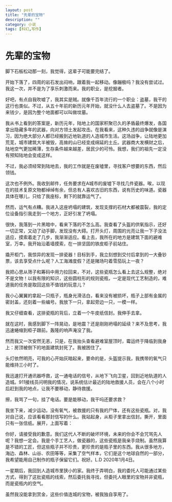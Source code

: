 ```yaml
---
layout: post
title: "先辈的宝物"
description: ""
category: 小说
tags: [科幻,写作]
---
```


# 先辈的宝物

脚下石板松动那一刻，我觉得，这辈子可能要完结了。

开始下落了，四周的岩石发出闷响，跟着我一起移动。像蹦极吗？我没有尝试过。我这一次，并不是为了享乐刺激而来。我的职业，是挖掘者。

好吧，有点自我吹嘘了，我其实是贼。就像千百年流行的一个职业：盗墓，我干的这行也类似。不过，从五十年前的新历元年开始，就没什么人去盗墓了。不是因为来钱少，是因为整个地面都可以叫做坟墓。

我从书上看到的答案是，新历元年，陆地上的国家积聚已久的矛盾最终爆发，各国拿出隐藏多年的武器，向对方领土发起攻击。在我看来，这种久违的战争就像是演习，因为绝大部分人都已经搬到近地轨道的人造城市生活。这场战争，让陆地更加荒芜，城市建筑大半被毁，高耸的山已经变成绵延的土丘。武器商大发横财之后，陆地空气更加稀薄，生存条件越来越差，居民少的可怜。我想，我们的祖先一定没有预知陆地会变成这样。

不过，我必须经常到陆地去，我的工作就是在废墟里，寻找客户想要的东西，然后领钱。

这次也不例外。我收到邮件，任务要求在A城市的废墟下寻找几件瓷器。唉，以现在的技术复原文物都绰绰有余，但总有人喜欢古旧的东西，说有历史的味道。瓷器具体在哪儿，只给了我座标，剩下的就靠运气了。

然而，运气有点糟。我进入这座坍塌的建筑，发现支撑的石材大都被震裂，我的定位设备指引我走到一个地方，正好引发了坍塌。

很快，我落到一片黑暗中，看来下落的不怎么高。我查看了头盔的供氧指示，还好一切正常，又动了动手脚，发现没有大碍。打开头灯，周围的光亮让我一下子没法适应，摸索着走了几步，我渐渐适应。看上去，我所在的地方是建筑下面的避难室，万幸。我开始沿着墙摸索，在一排坚固的铁皮柜子前站住。

撬开柜门，我惊异的发现一排瓷器！目标到手，我立刻想到交付后拿到的一大叠钞票，该去享受点什么呢？人工海滩度假？还是赌场叼着雪茄玩上一夜？

我把心思从筛子和筹码中用力拉回来，不对，这些瓷瓶怎么看上去这么规整，绝对不是文物！以我有限的知识，这些圆柱形的规则瓷瓶，一定是现代工艺制造的，难道我的任务是取回这些不值钱的玩意儿？

我小心翼翼的拿起一只瓶子，瓶身光滑洁白，看来没有被损坏，瓶子上部有金属的密封盖，还刻着一些编号。我放下一只，拿起旁边一只，一模一样。

我又仔细查看，这排瓷瓶的背后，立着一个牛皮纸信封。我伸手去拿。

就在这时，我感到脚下一阵晃动，是地震？还是刚刚坍塌的延续？来不及思考，我迅速蜷缩到柜子跟前。轰隆的响声淹没了我。

然而我又一次安然无恙，只是，在我抬头查看避难室屋顶时，霉运终于降临到我身上：房顶被倒下的地面建筑封死了。我被困住了。

头灯依然明亮，可我的心开始灰暗起来，要命的是，头盔提示我，我携带的氧气只能维持三小时了。

我迅速打开通讯器呼救，这一通电话的信号，从地下飞向卫星，回到近地轨道的人造城。911接线员问明我的情况，说系统估计最近的陆地救援人员，会在八个小时后赶到我的地点，让我不要移动，静待救援。

擦，我骂了一句，挂了电话。要是能移动，我干吗还要求救？

我坐下来，减少运动，没有氧气，被救援的只有我的尸体，还有这些瓷瓶。对，我对自己说，应该看看那封信写的什么。我站起身，从柜子里拿出信封。撕开，里面只有一张信纸。展开，上面写着：

你好，请接受我的歉意。我们这代人不断的破坏环境，未来的你会不会咒骂先人呢？我想一定会。我是个手工艺人，做瓷器的，这些瓷瓶是我亲手烧制。虽然我算是不错的工匠，但这些瓶子并不珍贵，更珍贵的是瓶子里的东西。我从很多地方，海边、森林、山谷、农田等等，采集了空气样本，它们是这个地球自然的一部分，我希望能用自己制作的瓶子保留它们。祝好。L.D 2020年1月4日。

一星期后，我回到人造城市里狭小的家。我终于弄明白，我的委托人可能通过某些方式，得到了这批瓷瓶的线索，然后委托我寻找，但委托人眼里的宝物并非瓷瓶，而是瓷瓶内的空气。

虽然我没能拿到赏金，这些价值连城的宝物，被我独自享用了。
